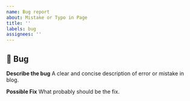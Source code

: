 ```yaml
---
name: Bug report
about: Mistake or Typo in Page
title: ''
labels: bug
assignees: ''
---
```


## 🐛 Bug
**Describe the bug**
A clear and concise description of error or mistake in blog.

**Possible Fix**
What probably should be the fix.
